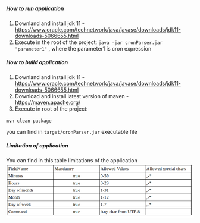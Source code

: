 ##### How to run application
1. Downland and install jdk 11 - https://www.oracle.com/technetwork/java/javase/downloads/jdk11-downloads-5066655.html
2. Execute in the root of the project:
`java -jar cronParser.jar "parameter1"` , where the parameter1 is cron expression

##### How to build application
1. Downland and install jdk 11 - https://www.oracle.com/technetwork/java/javase/downloads/jdk11-downloads-5066655.html
2. Download and install latest version of maven - https://maven.apache.org/
3. Execute in root of the project:

`mvn clean package`

you can find in `target/cronParser.jar` executable file 


##### Limitation of application
You can find in this table limitations of the application
![Alt text](req_table.png "")


